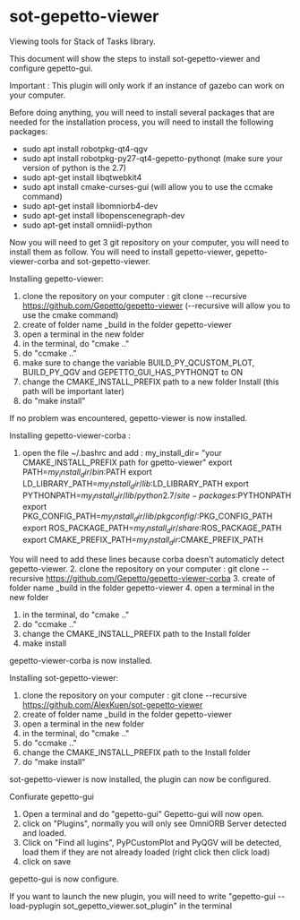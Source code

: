 # sot-gepetto-viewer

Viewing tools for Stack of Tasks library.

This document will show the steps to install sot-gepetto-viewer and configure gepetto-gui.

Important : This plugin will only work if an instance of gazebo can work on your computer.

Before doing anything, you will need to install several packages that are needed for the installation process, you will need to install the following packages:
 - sudo apt install robotpkg-qt4-qgv
 - sudo apt install robotpkg-py27-qt4-gepetto-pythonqt		(make sure your version of python is the 2.7)
 - sudo apt-get install libqtwebkit4
 - sudo apt install cmake-curses-gui				(will allow you to use the ccmake command)
 - sudo apt-get install libomniorb4-dev
 - sudo apt-get install libopenscenegraph-dev
 - sudo apt-get  install omniidl-python


Now you will need to get 3 git repository on your computer, you will need to install them as follow.
You will need to install gepetto-viewer, gepetto-viewer-corba and sot-gepetto-viewer.

Installing gepetto-viewer:
 1. clone the repository on your computer : git clone --recursive https://github.com/Gepetto/gepetto-viewer 		(--recursive will allow you to use the cmake command)
 2. create of folder name _build in the folder gepetto-viewer
 3. open a terminal in the new folder
  1. in the terminal, do "cmake .."
  2. do "ccmake .."
   1. make sure to change the variable BUILD_PY_QCUSTOM_PLOT, BUILD_PY_QGV and GEPETTO_GUI_HAS_PYTHONQT to ON
   2. change the CMAKE_INSTALL_PREFIX path to a new folder Install (this path will be important later)
  3. do "make install"

If no problem was encountered, gepetto-viewer is now installed.

Installing gepetto-viewer-corba :
 1. open the file ~/.bashrc and add :
  my_install_dir= "your CMAKE_INSTALL_PREFIX path for gpetto-viewer"
  export PATH=$my_install_dir/bin:$PATH
  export LD_LIBRARY_PATH=$my_install_dir/lib:$LD_LIBRARY_PATH
  export PYTHONPATH=$my_install_dir/lib/python2.7/site-packages:$PYTHONPATH
  export PKG_CONFIG_PATH=$my_install_dir/lib/pkgconfig/:$PKG_CONFIG_PATH
  export ROS_PACKAGE_PATH=$my_install_dir/share:$ROS_PACKAGE_PATH
  export CMAKE_PREFIX_PATH=$my_install_dir:$CMAKE_PREFIX_PATH

You will need to add these lines because corba doesn't automaticly detect gepetto-viewer.
 2. clone the repository on your computer : git clone --recursive https://github.com/Gepetto/gepetto-viewer-corba
 3. create of folder name _build in the folder gepetto-viewer
 4. open a terminal in the new folder
  1. in the terminal, do "cmake .."
  2. do "ccmake .."
   1. change the CMAKE_INSTALL_PREFIX path to the Install folder
  3. make install

gepetto-viewer-corba is now installed.

Installing sot-gepetto-viewer:
 1. clone the repository on your computer : git clone --recursive https://github.com/AlexKuen/sot-gepetto-viewer
 2. create of folder name _build in the folder gepetto-viewer
 3. open a terminal in the new folder
  1. in the terminal, do "cmake .."
  2. do "ccmake .."
   1. change the CMAKE_INSTALL_PREFIX path to the Install folder
  3. do "make install"

sot-gepetto-viewer is now installed, the plugin can now be configured.

Confiurate gepetto-gui
 1. Open a terminal and do "gepetto-gui"
 Gepetto-gui will now open.
 2. click on "Plugins", normally you will only see OmniORB Server detected and loaded.
 3. Click on "Find all lugins", PyPCustomPlot and PyQGV will be detected, load them if they are not already loaded (right click then click load)
 4. click on save

gepetto-gui is now configure.

If you want to launch the new plugin, you will need to write "gepetto-gui --load-pyplugin sot_gepetto_viewer.sot_plugin" in the terminal
